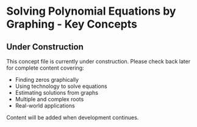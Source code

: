# Solving Polynomial Equations by Graphing - Key Concepts

## Under Construction

This concept file is currently under construction. Please check back later for complete content covering:

- Finding zeros graphically
- Using technology to solve equations
- Estimating solutions from graphs
- Multiple and complex roots
- Real-world applications

Content will be added when development continues.